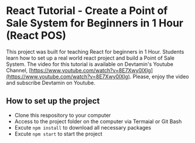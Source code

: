 # React Tutorial - Create a Point of Sale System for Beginners in 1 Hour (React POS)

This project was built for teaching React for beginners in 1 Hour. Students learn how to set up a real world react project and build a Point of Sale System. The video for this tutorial is available on Devtamin's Youtube Channel, [https://www.youtube.com/watch?v=8E7Xwy0lXlg](https://www.youtube.com/watch?v=8E7Xwy0lXlg). Please, enjoy the video and subscribe Devtamin on Youtube. 

## How to set up the project

- Clone this respository to your computer
- Access to the project folder on the computer via Termaial or Git Bash
- Excute `npm install` to download all necessary packages
- Excute `npm start` to start the project










